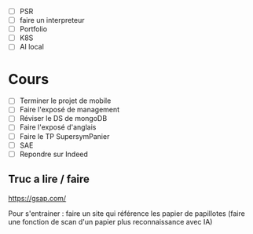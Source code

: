 - [ ] PSR
- [ ] faire un interpreteur
- [ ] Portfolio
- [ ] K8S
- [ ] AI local

# Cours

- [ ] Terminer le projet de mobile
- [ ] Faire l'exposé de management
- [ ] Réviser le DS de mongoDB
- [ ] Faire l'exposé d'anglais
- [ ] Faire le TP SupersymPanier
- [ ] SAE
- [ ] Repondre sur Indeed

## Truc a lire / faire 
https://gsap.com/

Pour s'entrainer : faire un site qui référence les papier de papillotes (faire une fonction de scan d'un papier plus reconnaissance avec IA)
